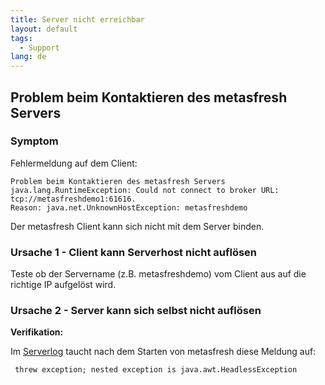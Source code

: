 ```yaml
---
title: Server nicht erreichbar
layout: default
tags:  
  - Support
lang: de
---
```



## Problem beim Kontaktieren des metasfresh Servers

### Symptom

Fehlermeldung auf dem Client: 

```
Problem beim Kontaktieren des metasfresh Servers
java.lang.RuntimeException: Could not connect to broker URL: tcp://metasfreshdemo1:61616. 
Reason: java.net.UnknownHostException: metasfreshdemo
```

Der metasfresh Client kann sich nicht mit dem Server binden.

### Ursache 1 - Client kann Serverhost nicht auflösen

Teste ob der Servername (z.B. metasfreshdemo) vom Client aus auf die richtige IP aufgelöst wird.


### Ursache 2 - Server kann sich selbst nicht auflösen
**Verifikation:**

Im [Serverlog](../howto_collection/Wo_finde_ich_das_Serverlog) taucht nach dem Starten von metasfresh diese Meldung auf:
```
 threw exception; nested exception is java.awt.HeadlessException
```
